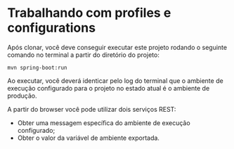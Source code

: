 # Trabalhando com profiles e configurations

Após clonar, você deve conseguir executar este projeto rodando o seguinte comando no terminal a partir do diretório do projeto:

`mvn spring-boot:run`

Ao executar, você deverá identicar pelo log do terminal que o ambiente de execução configurado para o projeto no estado atual é o ambiente de produção.

A partir do browser você pode utilizar dois serviços REST:
- Obter uma messagem específica do ambiente de execução configurado;
- Obter o valor da variável de ambiente exportada.
